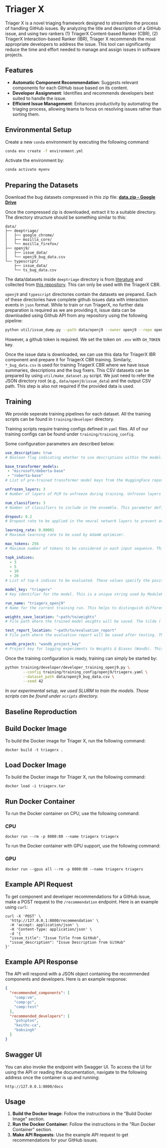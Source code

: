 # Triager X

Triager X is a novel triaging framework designed to streamline the process of handling GitHub issues. By analyzing the title and description of a GitHub issue, and using two rankers (1) TriagerX Content-based Ranker (CBR), (2) TriagerX Interaction-based Ranker (IBR), Triager X recommends the most appropriate developers to address the issue. This tool can significantly reduce the time and effort needed to manage and assign issues in software projects.

## Features
- **Automatic Component Recommendation**: Suggests relevant components for each GitHub issue based on its content.
- **Developer Assignment**: Identifies and recommends developers best suited to handle the issue.
- **Efficient Issue Management**: Enhances productivity by automating the triaging process, allowing teams to focus on resolving issues rather than sorting them.

## Environmental Setup
Create a new `conda` environment by executing the following command:

```bash
conda env create -f environment.yml
```
Activate the environment by:

```bash
conda activate myenv
```

## Preparing the Datasets
Download the bug datasets compressed in this zip file: [**data.zip - Google Drive**](https://drive.google.com/file/d/1UUcPWk0nO31xlTyZnhy88hJ7yq3MmkZ-/view?usp=drive_link)

Once the compressed zip is downloaded, extract it to a suitable directory. The directory structure should be something similar to this:
```
data/
├── deeptriage/
│   ├── google_chrome/
│   ├── mozilla_core/
│   └── mozilla_firefox/
├── openj9/
│   ├── issue_data/
│   └── openj9_bug_data.csv
└── typescript/
    ├── issue_data/
    └── ts_bug_data.csv
```
The data/datasets inside `deeptriage` directory is from [literature](https://dl.acm.org/doi/abs/10.1145/3297001.3297023) and collected from [this repository](https://github.com/hacetin/deep-triage). This can only be used with the TriagerX CBR.

`openj9` and `typescript` directories contain the datasets we prepared. Each of these directories have complete github issues data with interaction events in `json` format. While to train or run TriagerX, no further data preparation is required as we are providing it, issue data can be downloaded using Github API from any repository using the following pipeline:

```bash
python util/issue_dump.py --path data/openj9 --owner openj9 --repo openj9
```
However, a github token is required. We set the token on `.env` with `GH_TOKEN` key.

Once the issue data is downloaded, we can use this data for TriagerX IBR component and prepare it for TriagerX CBR training. Similarly, `*_bug_data.csv` is used for training TriagerX CBR where we have issue summaries, descriptions and the bug fixers. This CSV datasets can be prepared by using `util/make_dataset.py` script. We just need to refer the JSON directory root (e.g., `data/openj9/issue_data`) and the output CSV path. This step is also not required if the provided data is used.


## Training
We provide seperate training pipelines for each dataset. All the training scripts can be found in `training/developer` directory.

Training scripts require training configs defined in `yaml` files. All of our training configs can be found under `training/training_config`.

Some configuration parameters are described below:

```yaml
use_description: true
# Boolean flag indicating whether to use descriptions within the model. When False, the model will be trained with only bug title/summary.

base_transformer_models: 
 - "microsoft/deberta-base"
 - "roberta-base"
# List of pre-trained transformer model keys from the HuggingFace repository to be used as base models for the ensemble. Multiple models to be used only when we are training TriagerX configuration.

unfrozen_layers: 3
# Number of layers of PLM to unfreeze during training. Unfrozen layers will be fine-tuned while the rest remain frozen.

num_classifiers: 3
# Number of classifiers to include in the ensemble. This parameter defines how many separate classifiers will be trained and used for predictions.

dropout: 0.2
# Dropout rate to be applied in the neural network layers to prevent overfitting. A value of `0.2` means a 20% dropout rate.

learning_rate: 0.00001
# Maximum learning rate to be used by AdamW optimizer.

max_tokens: 256
# Maximum number of tokens to be considered in each input sequence. This parameter limits the input length to `256` tokens for all PLMs.

topk_indices: 
  - 3
  - 5
  - 10
  - 20
# List of top-k indices to be evaluated. These values specify the positions (k) at which performance metrics will be calculated (e.g., top-3, top-5, top-10, top-20).

model_key: "triagerx"
# Key identifier for the model. This is a unique string used by ModuleFactory. Options are "triagerx," "cnn-transformer," and "fcn-transformer."

run_name: "triagerx_openj9"
# Name for the current training run. This helps to distinguish different runs and experiments, here named "triagerx_openj9".

weights_save_location: "~path/to/weights"
# File path where the trained model weights will be saved. The tilde (`~`) indicates the home directory.

test_report_location: "~path/to/evaluation_report"
# File path where the evaluation report will be saved after testing. The tilde (`~`) indicates the home directory.

wandb_project: "wandb_project_key"
# Project key for logging experiments to Weights & Biases (Wandb). This key links the run to a specific project on Wandb.
```

Once the training configuration is ready, training can simply be started by:
```bash
python training/developer/developer_training_openj9.py \
        --config training/training_config/openj9/triagerx.yaml \
        --dataset_path data/openj9_bug_data.csv \
        --seed 42
```
_In our experimental setup, we used SLURM to train the models. Those scripts can be found under `scripts` directory._

## Baseline Reproduction

## Build Docker Image
To build the Docker image for Triager X, run the following command:

```shell
docker build -t triagerx .
```

## Load Docker Image
To build the Docker image for Triager X, run the following command:

```shell
docker load -i triagerx.tar
```

## Run Docker Container
To run the Docker container on CPU, use the following command:
### CPU
```shell
docker run --rm -p 8000:80 --name triagerx triagerx
```

To run the Docker container with GPU support, use the following command:
### GPU
```shell
docker run --gpus all --rm -p 8000:80 --name triagerx triagerx
```

## Example API Request
To get component and developer recommendations for a GitHub issue, make a POST request to the `/recommendation` endpoint. Here is an example using `curl`:

```shell
curl -X 'POST' \
  'http://127.0.0.1:8000/recommendation' \
  -H 'accept: application/json' \
  -H 'Content-Type: application/json' \
  -d '{
  "issue_title": "Issue Title from GitHub",
  "issue_description": "Issue Description from GitHub"
}'
```

## Example API Response
The API will respond with a JSON object containing the recommended components and developers. Here is an example response:

```json
{
  "recommended_components": [
    "comp:vm",
    "comp:gc",
    "comp:test"
  ],
  "recommended_developers": [
    "pshipton",
    "keithc-ca",
    "babsingh"
  ]
}
```

## Swagger UI

You can also invoke the endpoint with Swagger UI.
To access the UI for using the API or reading the documentation,
navigate to the following address once the container is up and running:

```
http://127.0.0.1:8000/docs
```

## Usage
1. **Build the Docker Image**: Follow the instructions in the "Build Docker Image" section.
2. **Run the Docker Container**: Follow the instructions in the "Run Docker Container" section.
3. **Make API Requests**: Use the example API request to get recommendations for your GitHub issues.
